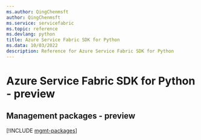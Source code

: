 ```yaml
---
ms.author: QingChenmsft
author: QingChenmsft
ms.service: servicefabric
ms.topic: reference
ms.devlang: python
title: Azure Service Fabric SDK for Python
ms.data: 10/03/2022
description: Reference for Azure Service Fabric SDK for Python
---
```

# Azure Service Fabric SDK for Python - preview

## Management packages - preview
[!INCLUDE [mgmt-packages](service-fabric-mgmt-index.md)]
